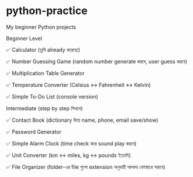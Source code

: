 # python-practice
My beginner Python projects

Beginner Level

✅ Calculator (তুমি already করেছো)

✅ Number Guessing Game (random number generate করবে, user guess করবে)

✅ Multiplication Table Generator

✅ Temperature Converter (Celsius ↔ Fahrenheit ↔ Kelvin)

✅ Simple To-Do List (console version)

Intermediate (step by step শিখলে)

✅ Contact Book (dictionary দিয়ে name, phone, email save/show)

✅ Password Generator

✅ Simple Alarm Clock (time check করে sound play করবে)

✅ Unit Converter (km ↔ miles, kg ↔ pounds ইত্যাদি)

✅ File Organizer (folder-এর file গুলো extension অনুযায়ী আলাদা ফোল্ডারে সরাবে)
